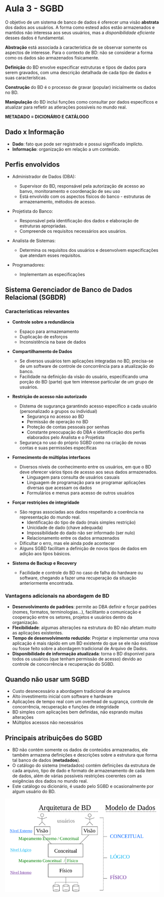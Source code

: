 # Aula 3 - SGBD

O objetivo de um sistema de banco de dados é oferecer uma visão **abstrata** dos dados aos usuários. A forma como estesd ados estão armazenados e mantidos não interessa aos seus usuários, mas a *disponibilidade eficiente* desses dados é fundamental.

**Abstração** está associada à característica de se observar somente os aspectos de interesse. 
Para o contexto de BD: não se considerar a forma como os dados são armazenados fisicamente.

**Definição** do BD envolve especificar estruturas e tipos de dados para serem gravados, com uma descrição detalhada de cada tipo de dados e suas características.

**Construção** do BD é o processo de gravar (popular) inicialmente os dados no BD.

**Manipulação** do BD inclui funções como consultar por dados específicos e atualizar para refletir as atlerações possíveis no mundo real.

**METADADO = DICIONÁRIO E CATÁLOGO**

## Dado x Informação
* **Dado**: fato que pode ser registrado e possui significado implícto.
* **Informação**: organização em relação a um conteúdo.

## Perfis envolvidos
* Administrador de Dados (DBA): 
  * Supervisor do BD, responsável pela autorização de acesso ao banvo, monitoramento e coordenação de seu uso
  * Está envolvido com os aspectos físicos do banco - estruturas de armazenamento, métodos de acesso.

* Projetista do Banco:
  * Responsável pela identificação dos dados e elaboração de estruturas apropriadas.
  * Compreende os requisitos necessários aos usuários.

* Analista de Sistemas:
  * Determina os requisitos dos usuários e desenvolvem especificações que atendam esses requisitos.

* Programadores:
  * Implementam as especificações

## Sistema Gerenciador de Banco de Dados Relacional (SGBDR)

### Características relevantes

* **Controle sobre a redundância**
  * Espaço para armazenamento
  * Duplicação de esforços
  * Inconsistência na base de dados

* **Compartilhamento de Dados**
  * Se diversos usuários tem aplicações integradas no BD, precisa-se de um software de controle de concorrência para a atualização do banco.
  * Facilidade na definição da visão do usuário, especificando uma porção do BD (parte) que tem interesse particular de um grupo de usuários.

* **Restrição de acesso não autorizado**
  * Distema de sugurança garantindo acesso específico a cada usuário (personalizado a grupos ou individual)
    * Segurança no acesso ao BD
    * Permissão de operação no BD
    * Proteção de contas pessoais por senhas
    * Constante preocupação do DBA e identificação dos perfis elaborados pelo Analista e o Projetista
  * Segurança no uso do próprio SGBD como na criação de novas contas e suas permissões específicas

* **Fornecimento de múltiplas interfaces**
  * Diversos níveis de conhecimento entre os usuários, em que o BD deve oferecer vários tipos de acesso aos seus dados armazenados.
    * Linguagem para consulta de usuários casuais
    * Linguagem de programação para se programar aplicações diversas que acessam os dados
    * Formulários e menus para acesso de outros usuários

* **Forçar restrições de integridade**
  * São regras associadas aos dados respeitando a coerência na representação do mundo real.
    * Identificação do tipo de dado (mais simples restrição)
    * Unicidade de dado (chave adequada)
    * Impossibilidade do dado não ser informado (ser nulo)
    * Relacionamento entre os dados armazenados
  * Dificultar o erro, mas ele ainda pode acontecer
  * Alguns SGBD facilitam a definição de novos tipos de dados em adição aos tipos básicos.

* **Sistema de Backup e Recovery**
  * Facilidade e controle do BD no caso de falha do hardware ou software, chegando a fazer uma recuperação da situação anteriormente encontrada.

### Vantagens adicionais na abordagem de BD

* **Desenvolvimento de padrões**: permite ao DBA definir e forçar padrões (nomes, formatos, terminologias...), facilitanto a comunicação e cooperação entre os setores, projetos e usuários dentro da organização.
* **Flexibilidade**: algumas alterações na estrutura do BD não afetam *muito* as aplicações existentes.
* **Tempo de desenvolvimento reduzido**: Projetar e implementar uma nova aplicação é mais rápido em um BD existente do que se ele não existisse ou fosse feito sobre a abordagem tradicional de Arquivo de Dados.
* **Disponibilidade de informação atualizada**: torna o BD disponível para todos os usuários (que tenham permissão de acesso) devido ao controle de concorrência e recuperação do SGBD.

## Quando não usar um SGBD
* Custo desnecessário a abordagem tradicional de arquivos
* Alto investimento inicial com software e hardware
* Aplicações de tempo real com um overhead de sugrança, controle de concorrência, recuperação e funções de integridade
* BD simples com aplicações bem definidas, não esprando muitas alterações
* Múltiplos acessos não necessários

## Principais atribuições do SGBD
* BD não contém somente os dados de conteúdos armazenados, ele também armazena definições e descrições sobre a estrutura que forma tal banco de dados (**metadados**).
* O catálogo do sistema (metadados) contém definições da estrutura de cada arquivo, tipo de dado e formato de armazenamento de cada item de dados, além de várias possíveis restrições coerentes com as exigências dos dados no mundo real.
* Este catálogo ou dicionário, é usado pelo SGBD e ocasionalmente por algum usuário do BD. 

![sgbd](./img/sgbd.png)